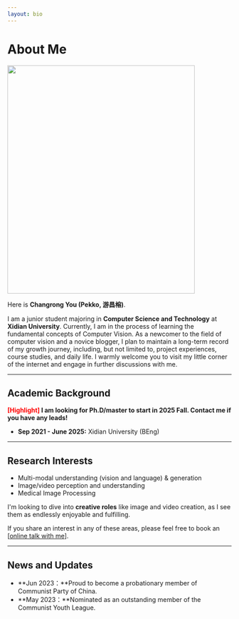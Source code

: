 ```yaml
---
layout: bio
---
```



# About Me
<img src="https://cryoushiwo.oss-cn-hangzhou.aliyuncs.com/bio/202409072145296.png" class="floatpic" width="421" height="512">

Here is **Changrong You (Pekko, 游昌榕)**.


I am a junior student majoring in **Computer Science and Technology** at **Xidian University**. Currently, I am in the process of learning the fundamental concepts of Computer Vision. As a newcomer to the field of computer vision and a novice blogger, I plan to maintain a long-term record of my growth journey, including, but not limited to, project experiences, course studies, and daily life. I warmly welcome you to visit my little corner of the internet and engage in further discussions with me.

---

## Academic Background

**<font color='red'>[Highlight]</font> I am looking for Ph.D/master to start in 2025 Fall. Contact me if you have any leads!**

- **Sep 2021 - June 2025:** Xidian University (BEng)

---

## Research Interests

- Multi-modal understanding (vision and language) & generation
- Image/video perception and understanding
- Medical Image Processing


I'm looking to dive into **creative roles** like image and video creation, as I see them as endlessly enjoyable and fulfilling.


If you share an interest in any of these areas, please feel free to book an [[online talk with me](https://calendly.com/cryoushiwo/meet-me-at-midnight)].

---

## News and Updates

- **Jun 2023：**Proud to become a probationary member of Communist Party of China.
- **May 2023：**Nominated as an outstanding member of the Communist Youth League.